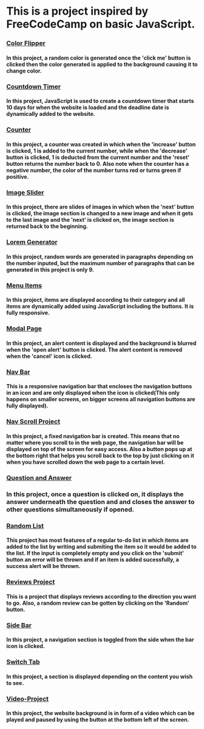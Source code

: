 # This is a project inspired by FreeCodeCamp on basic JavaScript.

### [Color Flipper](./Color-Flipper)
#### In this project, a random color is generated once the 'click me' button is clicked then the color generated is applied to the background causing it to change color.

### [Countdown Timer](./Countdown-Timer)
#### In this project, JavaScript is used to create a countdown timer that starts 10 days for when the website is loaded and the deadline date is dynamically added to the website.

### [Counter](./Counter)
#### In this project, a counter was created in which when the 'increase' button is clicked, 1 is added to the current number, while when the 'decrease' button is clicked, 1 is deducted from the current number and the 'reset' button returns the number back to 0. Also note when the counter has a negative number, the color of the number turns red or turns green if positive.

### [Image Slider](./Image-Slider)
#### In this project, there are slides of images in which when the 'next' button is clicked, the image section is changed to a new image and when it gets to the last image and the 'next' is clicked on, the image section is returned back to the beginning.

### [Lorem Generator](./Lorem-generator)
#### In this project, random words are generated in paragraphs depending on the number inputed, but the maximum number of paragraphs that can be generated in this project is only 9.

### [Menu Items](./Menu-Items)
#### In this project, items are displayed according to their category and all items are dynamically added using JavaScript including the buttons. It is fully responsive.

### [Modal Page](./Modal-page)
#### In this project, an alert content is displayed and the background is blurred when the 'open alert' button is clicked. The alert content is removed when the 'cancel' icon is clicked.

### [Nav Bar](./Nav-Bar)
#### This is a responsive navigation bar that encloses the navigation buttons in an icon and are only displayed when the icon is clicked(This only happens on smaller screens, on bigger screens all navigation buttons are fully displayed).

### [Nav Scroll Project](./Nav-Scroll-Project)
#### In this project, a fixed navigation bar is created. This means that no matter where you scroll to in the web page, the navigation bar will be displayed on top of the screen for easy access. Also a button pops up at the bottom right that helps you scroll back to the top by just clicking on it when you have scrolled down the web page to a certain level.

### [Question and Answer](./Question-and-answer)
### In this project, once a question is clicked on, it displays the answer underneath the question and and closes the answer to other questions simultaneously if opened.

### [Random List](./Random-List)
#### This project has most features of a regular to-do list in which items are added to the list by writing and submiting the item so it would be added to the list. If the input is completely empty and you click on the 'submit' button an error will be thrown and if an item is added sucessfully, a success alert will be thrown.

### [Reviews Project](./Reviews-Project)
#### This is a project that displays reviews according to the direction you want to go. Also, a random review can be gotten by clicking on the 'Random' button.

### [Side Bar](./Side-Bar)
#### In this project, a navigation section is toggled from the side when the bar icon is clicked.

### [Switch Tab](./Switch-Tab)
#### In this project, a section is displayed depending on the content you wish to see.

### [Video-Project](./Video-Project)
#### In this project, the website background is in form of a video which can be played and paused by using the button at the bottom left of the screen.